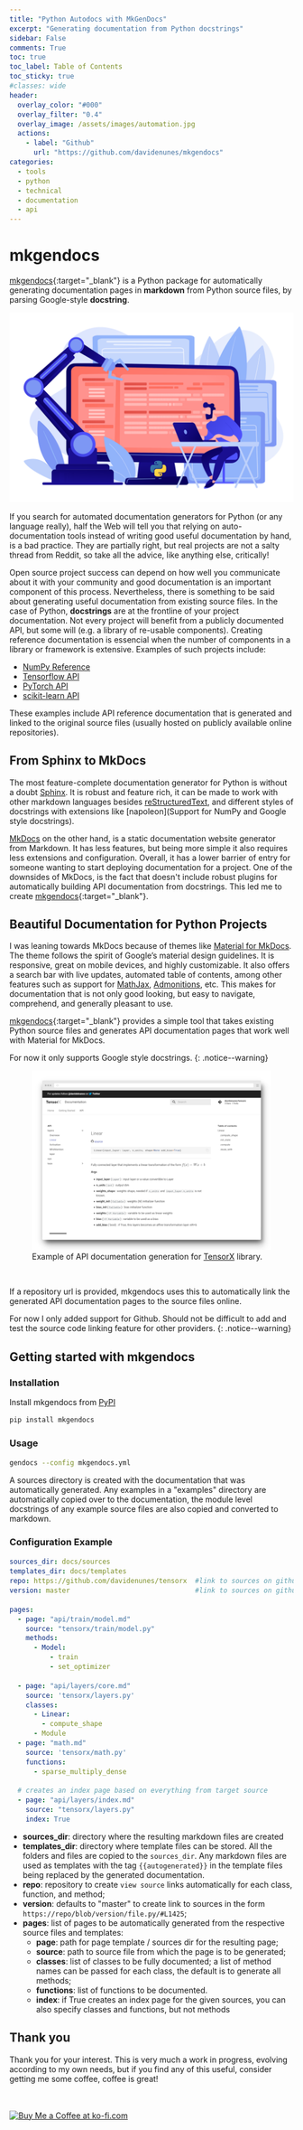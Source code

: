 ```yaml
---
title: "Python Autodocs with MkGenDocs"
excerpt: "Generating documentation from Python docstrings"
sidebar: False
comments: True
toc: true
toc_label: Table of Contents
toc_sticky: true
#classes: wide
header:
  overlay_color: "#000"
  overlay_filter: "0.4"
  overlay_image: /assets/images/automation.jpg
  actions:
    - label: "Github"
      url: "https://github.com/davidenunes/mkgendocs"
categories:
  - tools
  - python
  - technical
  - documentation 
  - api
---
```


# mkgendocs

[mkgendocs](https://github.com/davidenunes/mkgendocs){:target="_blank"} is a
Python package for automatically generating documentation pages in **markdown**
from Python source files, by parsing Google-style **docstring**.

![python automation](/assets/images/automation_python.png)

If you search for automated documentation generators for Python (or any language
really), half the Web will tell you that relying on auto-documentation tools
instead of writing good useful documentation by hand, is a bad practice. They
are partially right, but real projects are not a salty thread from Reddit, so
take all the advice, like anything else, critically!

Open source project success can depend on how well you communicate about it with
your community and good documentation is an important component of this process.
Nevertheless, there is something to be said about generating useful
documentation from existing source files. In the case of Python, **docstrings**
are at the frontline of your project documentation. Not every project will
benefit from a publicly documented API, but some will (e.g. a library of
re-usable components). Creating reference documentation is essencial when the
number of components in a library or framework is extensive. Examples of such
projects include:

* [NumPy Reference](https://numpy.org/doc/stable/reference/index.html)
* [Tensorflow API](https://www.tensorflow.org/api_docs/python/tf)
* [PyTorch API](https://pytorch.org/docs/stable/)
* [scikit-learn API](https://scikit-learn.org/stable/modules/classes.html)

These examples include API reference documentation that is generated and linked
to the original source files (usually hosted on publicly available online
repositories).

## From Sphinx to MkDocs
The most feature-complete documentation generator for Python is without a doubt [Sphinx](https://www.sphinx-doc.org/en/master/index.html). It is robust and feature rich, it can be made to work with other markdown languages besides [reStructuredText](https://docutils.sourceforge.io/rst.html), and different styles of docstrings with extensions like [napoleon](Support for NumPy and Google style docstrings).

[MkDocs](https://www.mkdocs.org/) on the other hand, is a static documentation website generator from Markdown. It has less features, but being more simple it also requires less extensions and configuration. Overall, it has a lower barrier of entry for someone wanting to start deploying documentation for a project. One of the downsides of MkDocs, is the fact that doesn't include robust plugins for automatically building API documentation from docstrings. This led me to create [mkgendocs](https://github.com/davidenunes/mkgendocs){:target="_blank"}.

## Beautiful Documentation for Python Projects

I was leaning towards MkDocs because of themes like [Material for
MkDocs](https://squidfunk.github.io/mkdocs-material/). The theme follows the
spirit of Google’s material design guidelines. It is responsive, great on mobile
devices, and highly customizable. It also offers a search bar with live updates,
automated table of contents, among other features such as support for
[MathJax](https://squidfunk.github.io/mkdocs-material/reference/mathjax/),
[Admonitions](https://squidfunk.github.io/mkdocs-material/reference/admonitions/),
etc. This makes for documentation that is not only good looking, but easy to
navigate, comprehend, and generally pleasant to use.

[mkgendocs](https://github.com/davidenunes/mkgendocs){:target="_blank"} provides
a simple tool that takes existing Python source files and generates API
documentation pages that work well with Material for MkDocs.

For now it only supports Google style docstrings. 
{: .notice--warning}


<figure>
    <a href="/assets/images/posts/mkgendocs.png"><img src="/assets/images/posts/mkgendocs.png"></a>
    <figcaption>Example of API documentation generation for <a href="https://tensorx.org">TensorX</a> library.</figcaption>
</figure>

![]()

If a repository url is provided, mkgendocs uses this to automatically link the generated API documentation pages to the source files online. 

For now I only added support for Github. Should not be difficult to add and test the source code linking feature for other providers.
{: .notice--warning}

## Getting started with mkgendocs

### Installation

Install mkgendocs from [PyPI](https://pypi.org/project/mkgendocs/)

```python
pip install mkgendocs
```

### Usage

```bash
gendocs --config mkgendocs.yml
```

A sources directory is created with the documentation that was automatically generated.
Any examples in a "examples" directory are automatically copied over to the documentation, 
the module level docstrings of any example source files are also copied and converted to markdown.

### Configuration Example

````yaml
sources_dir: docs/sources
templates_dir: docs/templates
repo: https://github.com/davidenunes/tensorx  #link to sources on github
version: master                               #link to sources on github

pages:
  - page: "api/train/model.md"
    source: "tensorx/train/model.py"
    methods:
      - Model:
          - train
          - set_optimizer
  
  - page: "api/layers/core.md"
    source: 'tensorx/layers.py'
    classes:
      - Linear:
        - compute_shape
      - Module
  - page: "math.md"
    source: 'tensorx/math.py'
    functions:
      - sparse_multiply_dense

  # creates an index page based on everything from target source
  - page: "api/layers/index.md"
    source: "tensorx/layers.py"
    index: True
````

* **sources_dir**: directory where the resulting markdown files are created
* **templates_dir**: directory where template files can be stored. All the
  folders and files are copied to the `sources_dir`. Any markdown files are used
  as templates with the tag `{{autogenerated}}` in the template files being
  replaced by the generated documentation.
* **repo**: repository to create `view source` links automatically for each
  class, function, and method;
* **version**: defaults to "master" to create link to sources in the form
  `https://repo/blob/version/file.py/#L1425`;
* **pages**: list of pages to be automatically generated from the respective
  source files and templates:
  * **page**: path for page template / sources dir for the resulting page;
  * **source**: path to source file from which the page is to be generated;
  * **classes**: list of classes to be fully documented; a list of method
      names can be passed for each class, the default is to generate all
      methods;
  * **functions**: list of functions to be documented.
  * **index**: if True creates an index page for the given sources, you can also
    specify classes and functions, but not methods
  
## Thank you

Thank you for your interest. This is very much a work in progress, evolving
according to my own needs, but if you find any of this useful, consider getting
me some coffee, coffee is great!

<br/><br/>
<a href='https://ko-fi.com/Y8Y0RZO6' target='_blank'><img height='36' style='border:0px;height:36px;' src='https://az743702.vo.msecnd.net/cdn/kofi3.png?v=0' border='0' alt='Buy Me a Coffee at ko-fi.com' /></a>
